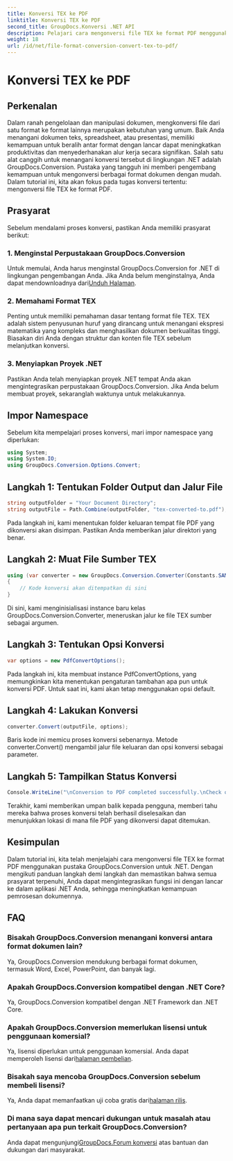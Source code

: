 ```yaml
---
title: Konversi TEX ke PDF
linktitle: Konversi TEX ke PDF
second_title: GroupDocs.Konversi .NET API
description: Pelajari cara mengonversi file TEX ke format PDF menggunakan GroupDocs.Conversion untuk .NET. Langkah mudah untuk konversi format dokumen yang lancar.
weight: 18
url: /id/net/file-format-conversion-convert-tex-to-pdf/
---
```


# Konversi TEX ke PDF

## Perkenalan
Dalam ranah pengelolaan dan manipulasi dokumen, mengkonversi file dari satu format ke format lainnya merupakan kebutuhan yang umum. Baik Anda menangani dokumen teks, spreadsheet, atau presentasi, memiliki kemampuan untuk beralih antar format dengan lancar dapat meningkatkan produktivitas dan menyederhanakan alur kerja secara signifikan.
Salah satu alat canggih untuk menangani konversi tersebut di lingkungan .NET adalah GroupDocs.Conversion. Pustaka yang tangguh ini memberi pengembang kemampuan untuk mengonversi berbagai format dokumen dengan mudah. Dalam tutorial ini, kita akan fokus pada tugas konversi tertentu: mengonversi file TEX ke format PDF.
## Prasyarat
Sebelum mendalami proses konversi, pastikan Anda memiliki prasyarat berikut:
### 1. Menginstal Perpustakaan GroupDocs.Conversion
 Untuk memulai, Anda harus menginstal GroupDocs.Conversion for .NET di lingkungan pengembangan Anda. Jika Anda belum menginstalnya, Anda dapat mendownloadnya dari[Unduh Halaman](https://releases.groupdocs.com/conversion/net/).
### 2. Memahami Format TEX
Penting untuk memiliki pemahaman dasar tentang format file TEX. TEX adalah sistem penyusunan huruf yang dirancang untuk menangani ekspresi matematika yang kompleks dan menghasilkan dokumen berkualitas tinggi. Biasakan diri Anda dengan struktur dan konten file TEX sebelum melanjutkan konversi.
### 3. Menyiapkan Proyek .NET
Pastikan Anda telah menyiapkan proyek .NET tempat Anda akan mengintegrasikan perpustakaan GroupDocs.Conversion. Jika Anda belum membuat proyek, sekaranglah waktunya untuk melakukannya.

## Impor Namespace
Sebelum kita mempelajari proses konversi, mari impor namespace yang diperlukan:
```csharp
using System;
using System.IO;
using GroupDocs.Conversion.Options.Convert;
```
## Langkah 1: Tentukan Folder Output dan Jalur File
```csharp
string outputFolder = "Your Document Directory";
string outputFile = Path.Combine(outputFolder, "tex-converted-to.pdf");
```
Pada langkah ini, kami menentukan folder keluaran tempat file PDF yang dikonversi akan disimpan. Pastikan Anda memberikan jalur direktori yang benar.
## Langkah 2: Muat File Sumber TEX
```csharp
using (var converter = new GroupDocs.Conversion.Converter(Constants.SAMPLE_TEX))
{
    // Kode konversi akan ditempatkan di sini
}
```
Di sini, kami menginisialisasi instance baru kelas GroupDocs.Conversion.Converter, meneruskan jalur ke file TEX sumber sebagai argumen.
## Langkah 3: Tentukan Opsi Konversi
```csharp
var options = new PdfConvertOptions();
```
Pada langkah ini, kita membuat instance PdfConvertOptions, yang memungkinkan kita menentukan pengaturan tambahan apa pun untuk konversi PDF. Untuk saat ini, kami akan tetap menggunakan opsi default.
## Langkah 4: Lakukan Konversi
```csharp
converter.Convert(outputFile, options);
```
Baris kode ini memicu proses konversi sebenarnya. Metode converter.Convert() mengambil jalur file keluaran dan opsi konversi sebagai parameter.
## Langkah 5: Tampilkan Status Konversi
```csharp
Console.WriteLine("\nConversion to PDF completed successfully.\nCheck output in {0}", outputFolder);
```
Terakhir, kami memberikan umpan balik kepada pengguna, memberi tahu mereka bahwa proses konversi telah berhasil diselesaikan dan menunjukkan lokasi di mana file PDF yang dikonversi dapat ditemukan.

## Kesimpulan
Dalam tutorial ini, kita telah menjelajahi cara mengonversi file TEX ke format PDF menggunakan pustaka GroupDocs.Conversion untuk .NET. Dengan mengikuti panduan langkah demi langkah dan memastikan bahwa semua prasyarat terpenuhi, Anda dapat mengintegrasikan fungsi ini dengan lancar ke dalam aplikasi .NET Anda, sehingga meningkatkan kemampuan pemrosesan dokumennya.
## FAQ
### Bisakah GroupDocs.Conversion menangani konversi antara format dokumen lain?
Ya, GroupDocs.Conversion mendukung berbagai format dokumen, termasuk Word, Excel, PowerPoint, dan banyak lagi.
### Apakah GroupDocs.Conversion kompatibel dengan .NET Core?
Ya, GroupDocs.Conversion kompatibel dengan .NET Framework dan .NET Core.
### Apakah GroupDocs.Conversion memerlukan lisensi untuk penggunaan komersial?
 Ya, lisensi diperlukan untuk penggunaan komersial. Anda dapat memperoleh lisensi dari[halaman pembelian](https://purchase.groupdocs.com/buy).
### Bisakah saya mencoba GroupDocs.Conversion sebelum membeli lisensi?
 Ya, Anda dapat memanfaatkan uji coba gratis dari[halaman rilis](https://releases.groupdocs.com/).
### Di mana saya dapat mencari dukungan untuk masalah atau pertanyaan apa pun terkait GroupDocs.Conversion?
 Anda dapat mengunjungi[GroupDocs.Forum konversi](https://forum.groupdocs.com/c/conversion/11) atas bantuan dan dukungan dari masyarakat.